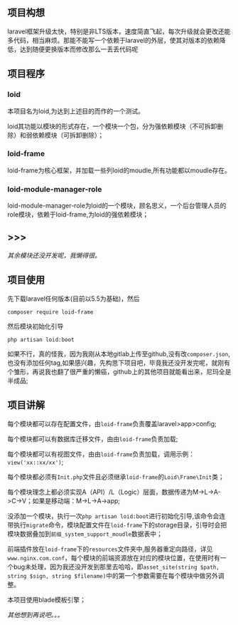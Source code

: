 ## 项目构想

laravel框架升级太快，特别是非LTS版本，速度简直飞起，每次升级就会更改还能多代码，相当麻烦。那能不能写一个依赖于laravel的外层，使其对版本的依赖降低，达到随便更换版本而修改那么一丢丢代码呢

## 项目程序

### loid
本项目名为loid,为达到上述目的而作的一个测试。

loid其功能以模块的形式存在，一个模块一个包，分为强依赖模块（不可拆卸删除）和弱依赖模块（可拆卸删除）；

### loid-frame
loid-frame为核心框架，并加载一些列loid的moudle,所有功能都以moudle存在。

### loid-module-manager-role
loid-module-manager-role为loid的一个模块，顾名思义，一个后台管理人员的role模块，依赖于loid-frame,为loid的强依赖模块；


## >>>
*其余模块还没开发呢，我懒得很。*

## 项目使用
先下载laravel任何版本(目前以5.5为基础)，然后
```base
composer require loid-frame
```
然后模块初始化引导
```base
php artisan loid:boot
```
如果不行，真的怪我，因为我刚从本地gitlab上传至github,没有改`composer.json`,也没有添加任何tag,如果感兴趣，先构思下项目吧，毕竟我还没开发完呢，就刚有个雏形，再说我也翻了很严重的懒癌，github上的其他项目就能看出来，尼玛全是半成品;


## 项目讲解


每个模块都可以存在配置文件，由`loid-frame`负责覆盖laravel>app>config;

每个模块都可以有数据库迁移文件，由由`loid-frame`负责加载;

每个模块都可以有视图文件，由由`loid-frame`负责加载，调用示例：`view('xx::xx/xx')`;

每个模块都必须有`Init.php`文件且必须继承`loid-frame`的`Loid\Frame\Init`类；

每个模块理念上都必须实现A（API）/L（Logic）层面，数据传递为M->L->A->C->V；如果是移动端：M->L->A->app;

没添加一个模块，执行一次`php artisan loid:boot`进行初始化引导,该命令会连带执行`migrate`命令，模块配置文件在`loid-frame`下的storage目录，引导时会把模块数据叠加到`前缀_system_support_moudle`数据表中；

前端插件放在`loid-frame`下的`resources`文件夹中,服务器重定向路径，详见`www.nginx.com.conf`，每个模块的前端资源放在对应的模块位置，在使用时有一个bug未处理，因为我还没开发到那里去哈哈，即`asset_site(string $path, string $sign, string $filename)`中的第一个参数需要在每个模块中做另外调整。

本项目使用blade模板引擎；

*其他想到再说吧。。。*

